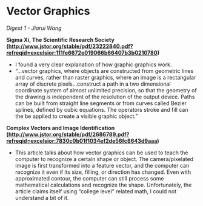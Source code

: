 # Vector Graphics
*Digest 1 - Jiarui Wang*

**Sigma Xi, The Scientific Research Society (http://www.jstor.org/stable/pdf/23222840.pdf?refreqid=excelsior:111fe6672e019066b66407b3b0210780)**
- I found a very clear explanation of how graphic graphics work.
- “…vector graphics, where objects are constructed from geometric lines and curves, rather than raster graphics, where an image is a rectangular array of discrete pixels…construct a path in a two dimensional coordinate system of almost unlimited precision, so that the geometry of the drawing is independent of the resolution of the output device. Paths can be built from straight line segments or from curves called Bezier splines, defined by cubic equations. The operators stroke and fill can the be applied to create a visible graphic object.”


**Complex Vectors and Image Identification (http://www.jstor.org/stable/pdf/2686789.pdf?refreqid=excelsior:7830c0b01f1034ef2de56fc8643d9aaa)**
- This article talks about how vector graphics can be used to teach the computer to recognize a certain shape or object. The camera/pixelated image is first transformed into a feature vector, and the computer can recognize it even if its size, filling, or direction has changed. Even with approximated contour, the computer can still process some mathematical calculations and recognize the shape. Unfortunately, the article claims itself using “college level” related math, I could not understand a bit of it.
